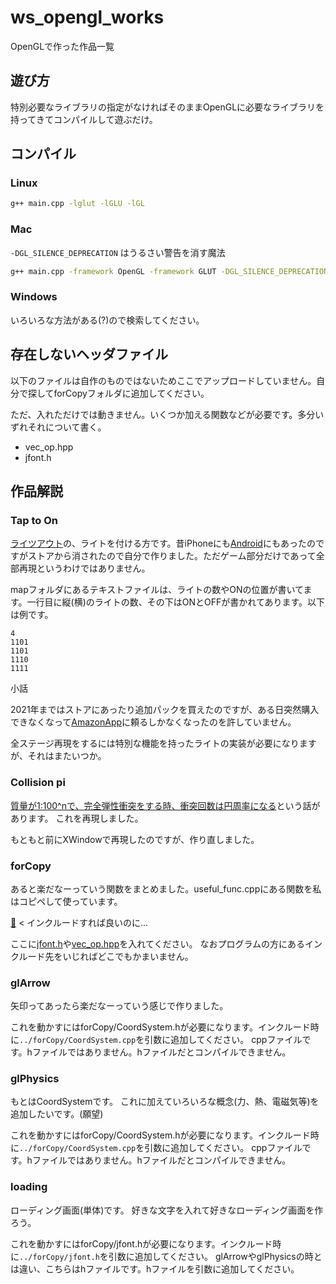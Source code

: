 # ws_opengl_works
OpenGLで作った作品一覧

## 遊び方
特別必要なライブラリの指定がなければそのままOpenGLに必要なライブラリを持ってきてコンパイルして遊ぶだけ。

## コンパイル
### Linux
```sh
g++ main.cpp -lglut -lGLU -lGL
```
### Mac
`-DGL_SILENCE_DEPRECATION` はうるさい警告を消す魔法
```sh
g++ main.cpp -framework OpenGL -framework GLUT -DGL_SILENCE_DEPRECATION
```
### Windows
いろいろな方法がある(?)ので検索してください。

## 存在しないヘッダファイル
以下のファイルは自作のものではないためここでアップロードしていません。自分で探してforCopyフォルダに追加してください。

ただ、入れただけでは動きません。いくつか加える関数などが必要です。多分いずれそれについて書く。
* vec_op.hpp
* jfont.h

## 作品解説
### Tap to On
[ライツアウト](https://ja.wikipedia.org/wiki/%E3%83%A9%E3%82%A4%E3%83%84%E3%82%A2%E3%82%A6%E3%83%88)の、ライトを付ける方です。昔iPhoneにも[Android](https://play.google.com/store/apps/details?id=com.gameday.TapToOn_Google)にもあったのですがストアから消されたので自分で作りました。ただゲーム部分だけであって全部再現というわけではありません。

mapフォルダにあるテキストファイルは、ライトの数やONの位置が書いてます。一行目に縦(横)のライトの数、その下はONとOFFが書かれてあります。以下は例です。
```
4
1101
1101
1110
1111
```

小話

2021年まではストアにあったり追加パックを買えたのですが、ある日突然購入できなくなって[AmazonApp](https://www.amazon.co.jp/dp/B00BWI2YO4)に頼るしかなくなったのを許していません。

全ステージ再現をするには特別な機能を持ったライトの実装が必要になりますが、それはまたいつか。

### Collision pi
[質量が1:100^nで、完全弾性衝突をする時、衝突回数は円周率になる](https://youtu.be/a-EOA3j3tw4)という話があります。
これを再現しました。

もともと前にXWindowで再現したのですが、作り直しました。

### forCopy
あると楽だなーっていう関数をまとめました。useful_func.cppにある関数を私はコピペして使っています。

[🤖](https://dic.pixiv.net/a/%E3%83%AD%E3%83%9C%E3%83%83%E3%83%88%28%E5%AD%A6%E3%81%B3%E8%80%83%E3%81%88%E3%82%8B%E6%AD%B4%E5%8F%B2%29) < インクルードすれば良いのに...

ここに[jfont.h](https://fujiwaratko.sakura.ne.jp/gcc/glut/glut.html)や[vec_op.hpp](https://github.com/birdwatcherYT/vec_op)を入れてください。
なおプログラムの方にあるインクルード先をいじればどこでもかまいません。

### glArrow
矢印ってあったら楽だなーっていう感じで作りました。

これを動かすにはforCopy/CoordSystem.hが必要になります。インクルード時に`../forCopy/CoordSystem.cpp`を引数に追加してください。
cppファイルです。hファイルではありません。hファイルだとコンパイルできません。

### glPhysics
もとはCoordSystemです。
これに加えていろいろな概念(力、熱、電磁気等)を追加したいです。(願望)

これを動かすにはforCopy/CoordSystem.hが必要になります。インクルード時に`../forCopy/CoordSystem.cpp`を引数に追加してください。
cppファイルです。hファイルではありません。hファイルだとコンパイルできません。

### loading
ローディング画面(単体)です。
好きな文字を入れて好きなローディング画面を作ろう。

これを動かすにはforCopy/jfont.hが必要になります。インクルード時に`../forCopy/jfont.h`を引数に追加してください。
glArrowやglPhysicsの時とは違い、こちらはhファイルです。hファイルを引数に追加してください。
